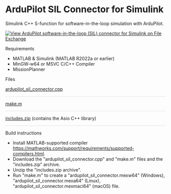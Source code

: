 # ArduPilot SIL Connector for Simulink

Simulink C++ S-function for software-in-the-loop simulation with ArduPilot.

[![View ArduPilot software-in-the-loop (SIL) connector for Simulink on File Exchange](https://www.mathworks.com/matlabcentral/images/matlab-file-exchange.svg)](https://uk.mathworks.com/matlabcentral/fileexchange/114315-ardupilot-software-in-the-loop-sil-connector-for-simulink)

Requirements
- MATLAB & Simulink (MATLAB R2022a or earlier)
- MinGW-w64 or MSVC C/C++ Compiler
- MissionPlanner

Files

[ardupilot_sil_connector.cpp](https://github.com/aviumtechnologies/ardupilot-sil-connector/blob/master/ardupilot_sil_connector.cpp)
<div style="height:1px; background-color:rgba(0,0,0,0.12);"></div>

[make.m](https://github.com/aviumtechnologies/ardupilot-sil-connector/blob/master/make.m)
<div style="height:1px; background-color:rgba(0,0,0,0.12);"></div>

[includes.zip](https://github.com/aviumtechnologies/ardupilot-sil-connector/blob/master/includes.zip) (contains the Asio C++ library)
<div style="height:1px; background-color:rgba(0,0,0,0.12);"></div>

Build instructions

-  Install MATLAB-supported compiler  
https://mathworks.com/support/requirements/supported-compilers.html.
-  Download the "ardupilot_sil_connector.cpp" and "make.m" files and the "includes.zip" archive.
-  Unzip the "includes.zip archive".
-  Run "make.m" to create a "ardupilot_sil_connector.mexw64" (Windows), "ardupilot_sil_connector.mexa64" (Linux), "ardupilot_sil_connector.mexmaci64" (macOS) file.
